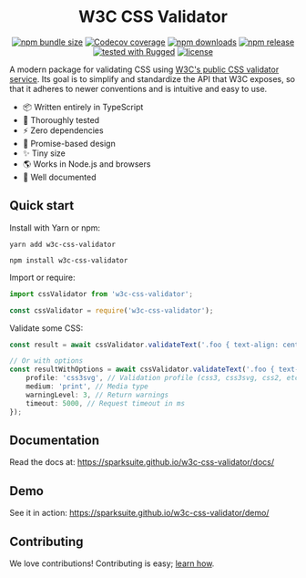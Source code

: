 # <div align="center">W3C CSS Validator</div>

<p align="center">
<a href="https://www.npmjs.com/package/w3c-css-validator"><img alt="npm bundle size" src="https://img.shields.io/bundlephobia/min/w3c-css-validator"></a>
<a href="https://app.codecov.io/gh/sparksuite/w3c-css-validator/branch/master"><img alt="Codecov coverage" src="https://img.shields.io/codecov/c/github/sparksuite/w3c-css-validator"></a>
<a href="https://www.npmjs.com/package/w3c-css-validator"><img alt="npm downloads" src="https://img.shields.io/npm/dw/w3c-css-validator"></a>
<a href="https://www.npmjs.com/package/w3c-css-validator"><img alt="npm release" src="https://img.shields.io/npm/v/w3c-css-validator"></a>
<a href="https://github.com/sparksuite/rugged"><img alt="tested with Rugged" src="https://img.shields.io/badge/tested%20with-Rugged-green"></a>
<a href="https://github.com/sparksuite/w3c-css-validator/blob/master/LICENSE"><img alt="license" src="https://img.shields.io/npm/l/w3c-css-validator"></a>
</p>

A modern package for validating CSS using [W3C's public CSS validator service](https://jigsaw.w3.org/css-validator/). Its goal is to simplify and standardize the API that W3C exposes, so that it adheres to newer conventions and is intuitive and easy to use.

- 📦 Written entirely in TypeScript
- 🔬 Thoroughly tested
- ⚡️ Zero dependencies
- 🤝 Promise-based design
- ✨ Tiny size
- 🌎 Works in Node.js and browsers
- 📖 Well documented

## Quick start

Install with Yarn or npm:

```
yarn add w3c-css-validator
```

```
npm install w3c-css-validator
```

Import or require:

```ts
import cssValidator from 'w3c-css-validator';
```

```ts
const cssValidator = require('w3c-css-validator');
```

Validate some CSS:

```ts
const result = await cssValidator.validateText('.foo { text-align: center; }');

// Or with options
const resultWithOptions = await cssValidator.validateText('.foo { text-align: center; }', {
	profile: 'css3svg', // Validation profile (css3, css3svg, css2, etc.)
	medium: 'print', // Media type
	warningLevel: 3, // Return warnings
	timeout: 5000, // Request timeout in ms
});
```

## Documentation

Read the docs at: https://sparksuite.github.io/w3c-css-validator/docs/

## Demo

See it in action: https://sparksuite.github.io/w3c-css-validator/demo/

## Contributing

We love contributions! Contributing is easy; [learn how](https://github.com/sparksuite/w3c-css-validator/blob/master/CONTRIBUTING.md).
